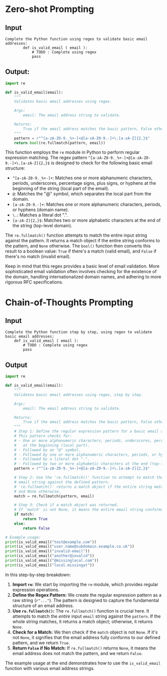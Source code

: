 # Zero-shot Prompting

## Input  
    Complete the Python function using regex to validate basic email addresses:
            def is_valid_email ( email ):
                # TODO : Complete using regex
                pass

## Output: 
```python
import re

def is_valid_email(email):
    """
    Validates basic email addresses using regex.

    Args:
        email: The email address string to validate.

    Returns:
        True if the email address matches the basic pattern, False otherwise.
    """
    pattern = r"^[a-zA-Z0-9._%+-]+@[a-zA-Z0-9.-]+\.[a-zA-Z]{2,}$"
    return bool(re.fullmatch(pattern, email))
```

This function employs the `re` module in Python to perform regular expression matching. The regex pattern `^[a-zA-Z0-9._%+-]+@[a-zA-Z0-9.-]+\.[a-zA-Z]{2,}$` is designed to check for the following basic email structure:

* `^[a-zA-Z0-9._%+-]+`: Matches one or more alphanumeric characters, periods, underscores, percentage signs, plus signs, or hyphens at the beginning of the string (local part of the email).
* `@`: Matches the "@" symbol, which separates the local part from the domain.
* `[a-zA-Z0-9.-]+`: Matches one or more alphanumeric characters, periods, or hyphens (domain name).
* `\.`: Matches a literal dot ".".
* `[a-zA-Z]{2,}$`: Matches two or more alphabetic characters at the end of the string (top-level domain).

The `re.fullmatch()` function attempts to match the entire input string against the pattern. It returns a match object if the entire string conforms to the pattern, and `None` otherwise. The `bool()` function then converts this result to a boolean value: `True` if there's a match (valid email), and `False` if there's no match (invalid email).

Keep in mind that this regex provides a basic level of email validation. More sophisticated email validation often involves checking for the existence of the domain, handling internationalized domain names, and adhering to more rigorous RFC specifications.


# Chain-of-Thoughts Prompting

## Input 
    Complete the Python function step by step, using regex to validate basic email addresses:
        def is_valid_email ( email ):
            # TODO : Complete using regex
            pass
    
## Output
```python
import re

def is_valid_email(email):
    """
    Validates basic email addresses using regex, step by step.

    Args:
        email: The email address string to validate.

    Returns:
        True if the email address matches the basic pattern, False otherwise.
    """
    # Step 1: Define the regular expression pattern for a basic email address.
    # This pattern checks for:
    # - One or more alphanumeric characters, periods, underscores, percentage signs, plus signs, or hyphens
    #   at the beginning (local part).
    # - Followed by an "@" symbol.
    # - Followed by one or more alphanumeric characters, periods, or hyphens (domain name).
    # - Followed by a literal dot ".".
    # - Followed by two or more alphabetic characters at the end (top-level domain).
    pattern = r"^[a-zA-Z0-9._%+-]+@[a-zA-Z0-9.-]+\.[a-zA-Z]{2,}$"

    # Step 2: Use the 're.fullmatch()' function to attempt to match the entire
    # email string against the defined pattern.
    # 're.fullmatch()' returns a match object if the entire string matches the pattern,
    # and None otherwise.
    match = re.fullmatch(pattern, email)

    # Step 3: Check if a match object was returned.
    # If 'match' is not None, it means the entire email string conforms to the pattern.
    if match:
        return True
    else:
        return False

# Example usage:
print(is_valid_email("test@example.com"))
print(is_valid_email("user.name@subdomain.example.co.uk"))
print(is_valid_email("invalid-email"))
print(is_valid_email("another@invalid"))
print(is_valid_email("@missinglocal.com"))
print(is_valid_email("local.missingat"))
```

In this step-by-step breakdown:

1.  **Import `re`:** We start by importing the `re` module, which provides regular expression operations.
2.  **Define the Regex Pattern:** We create the regular expression pattern as a raw string (`r"..."`). The pattern is designed to capture the fundamental structure of an email address.
3.  **Use `re.fullmatch()`:** The `re.fullmatch()` function is crucial here. It attempts to match the *entire* input `email` string against the `pattern`. If the whole string matches, it returns a match object; otherwise, it returns `None`.
4.  **Check for a Match:** We then check if the `match` object is not `None`. If it's not `None`, it signifies that the email address fully conforms to our defined pattern, and we return `True`.
5.  **Return `False` if No Match:** If `re.fullmatch()` returns `None`, it means the email address does not match the pattern, and we return `False`.

The example usage at the end demonstrates how to use the `is_valid_email` function with various email address strings.